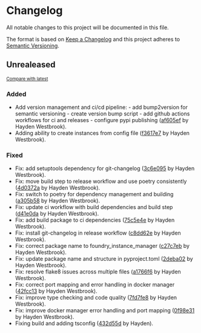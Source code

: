 # Changelog
All notable changes to this project will be documented in this file.

The format is based on [Keep a Changelog](http://keepachangelog.com/en/1.0.0/)
and this project adheres to [Semantic Versioning](http://semver.org/spec/v2.0.0.html).

## Unrealeased

<small>[Compare with latest](https://github.com/haydentwestbrook/foundry-instance-manager/compare/72a22c57cedcb0e420bd26e74e575b6adc3bcea3...HEAD)</small>

### Added
- Add version management and ci/cd pipeline: - add bump2version for semantic versioning - create version bump script - add github actions workflows for ci and releases - configure pypi publishing ([af605ef](https://github.com/haydentwestbrook/foundry-instance-manager/commit/af605ef9a1a726025a1db327e26b9e19228b8605) by Hayden Westbrook).
- Adding ability to create instances from config file ([f3617e7](https://github.com/haydentwestbrook/foundry-instance-manager/commit/f3617e772f0600ae330c80a8cccd0da1f41411e1) by Hayden Westbrook).

### Fixed
- Fix: add setuptools dependency for git-changelog ([3c6e095](https://github.com/haydentwestbrook/foundry-instance-manager/commit/3c6e095dc048b9d3658a5e673f2e4efcfe02da9f) by Hayden Westbrook).
- Fix: move build step to release workflow and use poetry consistently ([4d0372a](https://github.com/haydentwestbrook/foundry-instance-manager/commit/4d0372a5b0ea06a944f9151f73c5daa0e959057a) by Hayden Westbrook).
- Fix: switch to poetry for dependency management and building ([a305b58](https://github.com/haydentwestbrook/foundry-instance-manager/commit/a305b5872ec7ec44cec9f3aa2c555bb89bca3b14) by Hayden Westbrook).
- Fix: update ci workflow with build dependencies and build step ([d41e0da](https://github.com/haydentwestbrook/foundry-instance-manager/commit/d41e0da6f24644721271a15051f794fd0d511a3e) by Hayden Westbrook).
- Fix: add build package to ci dependencies ([75c5e4e](https://github.com/haydentwestbrook/foundry-instance-manager/commit/75c5e4e87526178f766a178b07ea191c74b351df) by Hayden Westbrook).
- Fix: install git-changelog in release workflow ([c8dd62e](https://github.com/haydentwestbrook/foundry-instance-manager/commit/c8dd62ef7447cbfd545f50cecb143dd2737fe891) by Hayden Westbrook).
- Fix: correct package name to foundry_instance_manager ([c27c7eb](https://github.com/haydentwestbrook/foundry-instance-manager/commit/c27c7eb931d6ecc6a2555b3f07674c5fc0df5e22) by Hayden Westbrook).
- Fix: update package name and structure in pyproject.toml ([2deba02](https://github.com/haydentwestbrook/foundry-instance-manager/commit/2deba022caa5365e7a52c470c900aa348bb497c3) by Hayden Westbrook).
- Fix: resolve flake8 issues across multiple files ([a1766f6](https://github.com/haydentwestbrook/foundry-instance-manager/commit/a1766f602cb2887b90578428093272891e427c7d) by Hayden Westbrook).
- Fix: correct port mapping and error handling in docker manager ([42fcc13](https://github.com/haydentwestbrook/foundry-instance-manager/commit/42fcc13e77ba922cf323200ec48e3ff9bcd7b7b5) by Hayden Westbrook).
- Fix: improve type checking and code quality ([7fd7fe8](https://github.com/haydentwestbrook/foundry-instance-manager/commit/7fd7fe820663cfc975f74920f11a961c3ea615ca) by Hayden Westbrook).
- Fix: improve docker manager error handling and port mapping ([0f98e31](https://github.com/haydentwestbrook/foundry-instance-manager/commit/0f98e313b20a772ef20d104bf507191080996b83) by Hayden Westbrook).
- Fixing build and adding tsconfig ([432d55d](https://github.com/haydentwestbrook/foundry-instance-manager/commit/432d55d5bd70474225a621aea27f5e9cd477a0a0) by Hayden).
